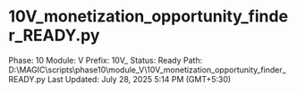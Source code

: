 # 10V_monetization_opportunity_finder_READY.py

Phase: 10
Module: V
Prefix: 10V_
Status: Ready
Path: D:\MAGIC\scripts\phase10\module_V\10V_monetization_opportunity_finder_READY.py
Last Updated: July 28, 2025 5:14 PM (GMT+5:30)
